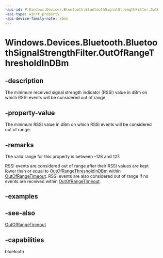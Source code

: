```yaml
---
-api-id: P:Windows.Devices.Bluetooth.BluetoothSignalStrengthFilter.OutOfRangeThresholdInDBm
-api-type: winrt property
-api-device-family-note: xbox
---
```


<!-- Property syntax
public Windows.Foundation.IReference<short> OutOfRangeThresholdInDBm { get;  set; }
-->

# Windows.Devices.Bluetooth.BluetoothSignalStrengthFilter.OutOfRangeThresholdInDBm

## -description
The minimum received signal strength indicator (RSSI) value in dBm on which RSSI events will be considered out of range.

## -property-value
The minimum RSSI value in dBm on which RSSI events will be considered out of range.

## -remarks
The valid range for this property is between -128 and 127.

RSSI events are considered out of range after their RSSI values are kept lower than or equal to [OutOfRangeThresholdInDBm](bluetoothsignalstrengthfilter_outofrangethresholdindbm.md) within [OutOfRangeTimeout](bluetoothsignalstrengthfilter_outofrangetimeout.md). RSSI events are also considered out of range if no events are received within [OutOfRangeTimeout](bluetoothsignalstrengthfilter_outofrangetimeout.md).

## -examples

## -see-also
[OutOfRangeTimeout](bluetoothsignalstrengthfilter_outofrangetimeout.md)

## -capabilities
bluetooth